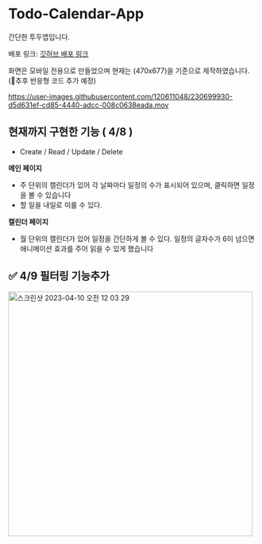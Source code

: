 # Todo-Calendar-App
간단한 투두앱입니다.

배포 링크: <a href="http://YujunSun0.github.io/Todo-Calendar-App/" target="_blank">깃허브 배포 링크</a>

화면은 모바일 전용으로 만들었으며 현재는 (470x677)을 기준으로 제작하였습니다. (추후 반응형 코드 추가 예정)

https://user-images.githubusercontent.com/120611048/230699930-d5d631ef-cd85-4440-adcc-008c0638eada.mov

## 현재까지 구현한 기능 ( 4/8 )
- Create / Read / Update / Delete   

**메인 페이지**
- 주 단위의 캘린더가 있어 각 날짜마다 일정의 수가 표시되어 있으며, 클릭하면 일정을 볼 수 있습니다
- 할 일을 내일로 미룰 수 있다.

**캘린더 페이지**
-  월 단위의 캘린더가 있어 일정을 간단하게 볼 수 있다. 일정의 글자수가 6이 넘으면 애니메이션 효과를 주어 읽을 수 있게 했습니다

## ✅ 4/9 필터링 기능추가 

<img width="492" alt="스크린샷 2023-04-10 오전 12 03 29" src="https://user-images.githubusercontent.com/120611048/230780528-e57e6db3-95f9-49af-b393-78310f44c729.png">
